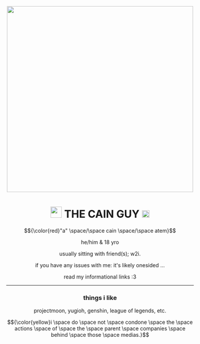 <div class="gr-box"><div align="center"><img width="500" src="https://github.com/DEMISIN/DEMISIN/blob/main/DemianSlice.gif">


  
# <div align="center"> <div class="gr-box"> <img width="30" src="https://static.wikia.nocookie.net/limbuscompany/images/0/01/A_Sign_3_Gift.png/revision/latest?cb=20230310020445"> **THE CAIN GUY**  <img width="20" src="https://static.wikia.nocookie.net/limbuscompany/images/4/4e/Sinclair_Icon.png/revision/latest?cb=20230310044135"></span></div>

$${\color{red}"a" \space/\space cain \space/\space atem}$$

he/him & 18 yro

usually sitting with friend(s); w2i.

if you have any issues with me: it's likely onesided ...

read my informational links :3

<hr>

### **things i like**
projectmoon, yugioh, genshin, league of legends, etc.

$${\color{yellow}i \space do \space not \space condone \space the \space actions \space of \space the \space parent \space companies \space behind \space those \space medias.}$$

<!--
**DEMISIN/DEMISIN** is a ✨ _special_ ✨ repository because its `README.md` (this file) appears on your GitHub profile.

Here are some ideas to get you started:

- 🔭 I’m currently working on ...
- 🌱 I’m currently learning ...
- 👯 I’m looking to collaborate on ...
- 🤔 I’m looking for help with ...
- 💬 Ask me about ...
- 📫 How to reach me: ...
- 😄 Pronouns: ...
- ⚡ Fun fact: ...
-->
